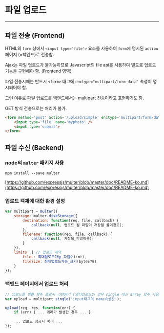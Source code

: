 # 파일 업로드

---

## 파일 전송 (Frontend)

HTML의 `form` 상에서 `<input type='file'>` 요소를 사용하여 `form`에 명시된 `action` 페이지 (=백엔드)로 전송함.

Ajax는 파일 업로드가 불가능하므로 Javascript의 file api를 사용하여 별도로 업로드 기능을 구현해야 함. (Frontend 영역)

파일 전송시에는 반드시 `<form>` 태그에 `enctype="multipart/form-data"` 속성이 명시되어야 함.

그런 이유로 파일 업로드를 백엔드에서는 multipart 전송이라고 표현하기도 함.

GET 방식 전송으로는 처리가 불가.

```html
<form method='post' action='/upload/simple' enctype='multipart/form-data'>
    <input type='file' name='myphoto' />
    <input type='submit'>
</form>
```

## 파일 수신 (Backend)

### node의 `multer` 패키지 사용

```shell
npm install --save multer
```

[https://github.com/expressjs/multer/blob/master/doc/README-ko.md](https://github.com/expressjs/multer/blob/master/doc/README-ko.md)

### 업로드 객체에 대한 환경 설정

```javascript
var multipart = multer({
    storage: multer.diskStorage({
        destination: function(req, file, callback) {
            callback(null, 업로드_될_파일이_저장될_폴더경로);
        },
        filename: function(req, file, callback) {
            callback(null, 저장될_파일이름);
        }
    }),
    limits: { // 업로드 제약
        files: 최대업로드가능_파일수(int),
        fileSize: 최대업로드가능_크기(byte단위)
    }
});
```

### 백엔드 페이지에서 업로드 처리

```javascript
// 업로드를 위한 함수 클로저 리턴받기 (멀티업로드인 경우 single 대신 array 함수 사용)
var upload = multipart.single('input태그의 name속성값');

upload(req, res, function(err) {
    if (err) { ... 에러가 발생한 경우 ... }
    
    ... 업로드 성공시 처리 ...
});
```